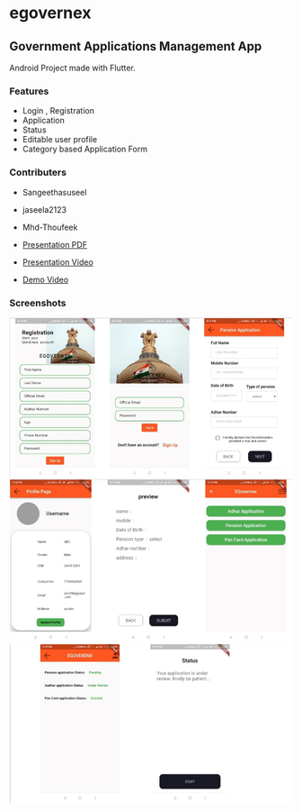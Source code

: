 # egovernex



## Government Applications Management App
Android Project made with Flutter.
### Features
- Login , Registration
- Application 
- Status
- Editable user profile
- Category based Application Form
### Contributers
- Sangeethasuseel
- jaseela2123
- Mhd-Thoufeek

- [Presentation PDF](https://github.com/Sangeethasuseel/2022_IBM_Code_Challenge_Egovernex/blob/main/E-governex%20(2)%20(1).pdf)
- [Presentation Video](https://github.com/Sangeethasuseel/2022_IBM_Code_Challenge_Egovernex/blob/main/presentation_video.mp4)
- [Demo Video](https://github.com/Sangeethasuseel/2022_IBM_Code_Challenge_Egovernex/blob/main/Demo.mp4)

### Screenshots
<img  src="https://github.com/Sangeethasuseel/2022_IBM_Code_Challenge_Egovernex/blob/main/blob/login.jpeg">
<img  src="https://github.com/Sangeethasuseel/2022_IBM_Code_Challenge_Egovernex/blob/main/blob/second.jpeg">
<img  src="https://github.com/Sangeethasuseel/2022_IBM_Code_Challenge_Egovernex/blob/main/blob/third.jpeg">
